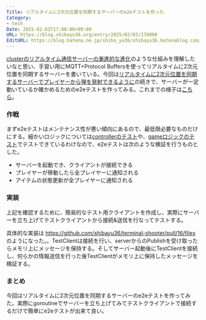 ```yaml
---
Title: リアルタイムに2次元位置を同期するサーバーのe2eテストを作った
Category:
- tech
Date: 2025-02-03T17:00:00+09:00
URL: https://blog.shibayu36.org/entry/2025/02/03/170000
EditURL: https://blog.hatena.ne.jp/shiba_yu36/shibayu36.hatenablog.com/atom/entry/6802418398325274050
---
```


[clusterのリアルタイム通信サーバーの漸進的な進化](https://tech-blog.cluster.mu/entry/2022/04/13/143058)のような仕組みを理解したいなと思い、手習い用にMQTT+Protocol Buffersを使ってリアルタイムに2次元位置を同期するサーバーを書いている。今回は[リアルタイムに2次元位置を同期するサーバーでプレイヤーから弾を発射できるように](https://blog.shibayu36.org/entry/2025/01/12/101103)の続きで、サーバーが一定動いているか確かめるためのe2eテストを作ってみる。これまでの様子は[こちら](https://blog.shibayu36.org/search?q=%E3%83%AA%E3%82%A2%E3%83%AB%E3%82%BF%E3%82%A4%E3%83%A0%E3%81%AB2%E6%AC%A1%E5%85%83%E4%BD%8D%E7%BD%AE%E3%82%92%E5%90%8C%E6%9C%9F%E3%81%99%E3%82%8B%E3%82%B5%E3%83%BC%E3%83%90%E3%83%BC)。

### 作戦
まずe2eテストはメンテナンス性が悪い傾向にあるので、最低限必要なものだけにする。細かいロジックについては[controllerのテスト](https://github.com/shibayu36/terminal-shooter/blob/f03e3648e528d4022125fd8d9be474175d71db67/server/controller_test.go)や、[gameロジックのテスト](https://github.com/shibayu36/terminal-shooter/tree/f03e3648e528d4022125fd8d9be474175d71db67/server/game)でテストできているわけなので、e2eテストは次のような検証を行うものとした。

- サーバーを起動でき、クライアントが接続できる
- プレイヤーが移動したら全プレイヤーに通知される
- アイテムの状態更新が全プレイヤーに通知される

### 実装
上記を確認するために、簡易的なテスト用クライアントを作成し、実際にサーバーを立ち上げてテストクライアントから接続&送信を行なってテストする。

具体的な実装は https://github.com/shibayu36/terminal-shooter/pull/16/files のようになった。。TestClientは接続を行い、serverからのPublishを受け取ったらメモリ上にメッセージを保持する。そしてサーバー起動後にTestClientを接続し、何らかの情報送信を行った後TestClientがメモリ上に保持したメッセージを検証する。

### まとめ
今回はリアルタイムに2次元位置を同期するサーバーのe2eテストを作ってみた。実際にgoroutineでサーバーを立ち上げてみてテストクライアントで接続するだけで簡単にe2eテストが出来て良い。

